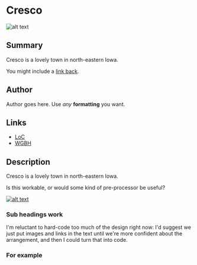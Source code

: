 # Cresco

![alt text](http://mlamedia01.wgbh.org/aapb/thumbnail/cpb-aacip_37-010p2nvv.jpg)

## Summary

Cresco is a lovely town in north-eastern Iowa.

You might include a [link back](/exhibits/midwest/iowa/cresco).

## Author

Author goes here. Use *any* **formatting** you want.

## Links

- [LoC](http://loc.gov)
- [WGBH](http://wgbh.org)

## Description

Cresco is a lovely town in north-eastern Iowa.

Is this workable, or would some kind of pre-processor be useful?

[![alt text](/thumbnails/cpb-aacip_37-31cjt2qs)](/catalog/cpb-aacip_37-31cjt2qs "item 1 summary")

### Sub headings work

I'm reluctant to hard-code too much of the design right now: 
I'd suggest we just put images and links in the text until we're more confident
about the arrangement, and then I could turn that into code.

### For example
